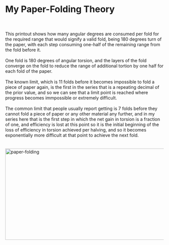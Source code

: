 # My Paper-Folding Theory

<br>
<br>
This printout shows how many angular degrees are consumed per fold for the required range that would signify a valid fold, being 180 degrees turn of the paper, with each step consuming one-half of the remaining range from the fold before it.
<br>
<br>
One fold is 180 degrees of angular torsion, and the layers of the fold converge on the fold to reduce the range of additional tortion by one half for each fold of the paper.
<br>
<br>
The known limit, which is 11 folds before it becomes impossible to fold a piece of paper again, is the first in the series that is a repeating decimal of the prior value, and so we can see that a limit point is reached where progress becomes immpossible or extremely difficult.
<br>
<br>
The common limit that people usually report getting is 7 folds before they cannot fold a piece of paper or any other material any further, and in my series here that is the first step in which the net gain in torsion is a fraction of one, and efficiency is lost at this point so it is the initial beginning of the loss of efficiency in torsion achieved per halving, and so it becomes exponentially more difficult at that point to achieve the next fold.
<br>
<br>
<br>
<img width="1005" height="291" alt="paper-folding" src="https://github.com/user-attachments/assets/bb357b65-0e35-4574-8939-429377afe782" />
